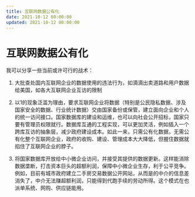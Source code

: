 ```yaml
---
title: 互联网数据公有化
date: 2021-10-12 00:00:00
updated: 2021-10-12 00:00:00
---
```


# 互联网数据公有化

我可以分享一些当前或许可行的战术：

1. 大批查处国内互联网企业的数据使用的违法行为，如滴滴出卖道路和用户数据给美国，如各大互联网企业互访的限制

2. 以1的现象泛滥为理由，要求互联网企业将数据（特别是公民隐私数据、涉及国家安全的数据、行业统计数据）交由国家备份或保管，建立面向企业和个人的统一访问接口。国家数据库的建设和运维，也可以向社会公开招标，国家只要有管理员权限就行。数据库互通的工程实现，可以更加灵活，例如插入一个跨库互访的抽象层，减少政府建设成本。如此一来，只需公有化数据，无需公有化整个互联网企业，政府的收购、建设、管理成本大大降低，但握住数据就掐住了互联网企业的脖子。

3. 将国家数据库开放给中小微企业访问，并接受其提供的数据更新。这样能消除数据垄断，打击资本巨头的超额利润，保障中小微企业生存，利于公平竞争。例如，目前有城市政府建立二手房交易数据公开网站，从而是的中介的信息差消失了，中介无法赚超额利润，只能得到代跑手续的劳动所得。这个模式在也派单系统、网购、供应链能用。
